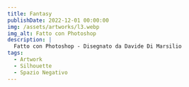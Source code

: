 ```yaml
---
title: Fantasy
publishDate: 2022-12-01 00:00:00
img: /assets/artworks/l3.webp
img_alt: Fatto con Photoshop
description: |
  Fatto con Photoshop - Disegnato da Davide Di Marsilio
tags:
  - Artwork
  - Silhouette
  - Spazio Negativo
---
```


